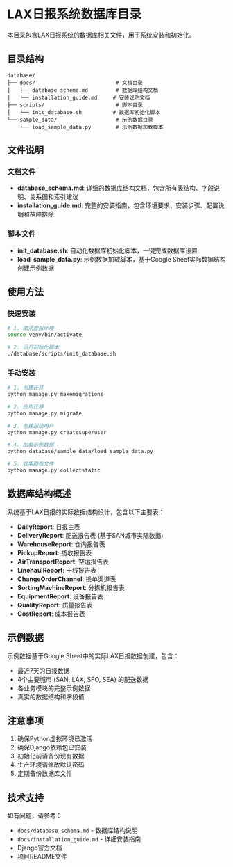 # LAX日报系统数据库目录

本目录包含LAX日报系统的数据库相关文件，用于系统安装和初始化。

## 目录结构

```
database/
├── docs/                          # 文档目录
│   ├── database_schema.md         # 数据库结构文档
│   └── installation_guide.md     # 安装说明文档
├── scripts/                       # 脚本目录
│   └── init_database.sh          # 数据库初始化脚本
└── sample_data/                   # 示例数据目录
    └── load_sample_data.py        # 示例数据加载脚本
```

## 文件说明

### 文档文件

- **database_schema.md**: 详细的数据库结构文档，包含所有表结构、字段说明、关系图和索引建议
- **installation_guide.md**: 完整的安装指南，包含环境要求、安装步骤、配置说明和故障排除

### 脚本文件

- **init_database.sh**: 自动化数据库初始化脚本，一键完成数据库设置
- **load_sample_data.py**: 示例数据加载脚本，基于Google Sheet实际数据结构创建示例数据

## 使用方法

### 快速安装

```bash
# 1. 激活虚拟环境
source venv/bin/activate

# 2. 运行初始化脚本
./database/scripts/init_database.sh
```

### 手动安装

```bash
# 1. 创建迁移
python manage.py makemigrations

# 2. 应用迁移
python manage.py migrate

# 3. 创建超级用户
python manage.py createsuperuser

# 4. 加载示例数据
python database/sample_data/load_sample_data.py

# 5. 收集静态文件
python manage.py collectstatic
```

## 数据库结构概述

系统基于LAX日报的实际数据结构设计，包含以下主要表：

- **DailyReport**: 日报主表
- **DeliveryReport**: 配送报告表 (基于SAN城市实际数据)
- **WarehouseReport**: 仓内报告表
- **PickupReport**: 揽收报告表
- **AirTransportReport**: 空运报告表
- **LinehaulReport**: 干线报告表
- **ChangeOrderChannel**: 换单渠道表
- **SortingMachineReport**: 分拣机报告表
- **EquipmentReport**: 设备报告表
- **QualityReport**: 质量报告表
- **CostReport**: 成本报告表

## 示例数据

示例数据基于Google Sheet中的实际LAX日报数据创建，包含：

- 最近7天的日报数据
- 4个主要城市 (SAN, LAX, SFO, SEA) 的配送数据
- 各业务模块的完整示例数据
- 真实的数据结构和字段值

## 注意事项

1. 确保Python虚拟环境已激活
2. 确保Django依赖包已安装
3. 初始化前请备份现有数据
4. 生产环境请修改默认密码
5. 定期备份数据库文件

## 技术支持

如有问题，请参考：
- `docs/database_schema.md` - 数据库结构说明
- `docs/installation_guide.md` - 详细安装指南
- Django官方文档
- 项目README文件
